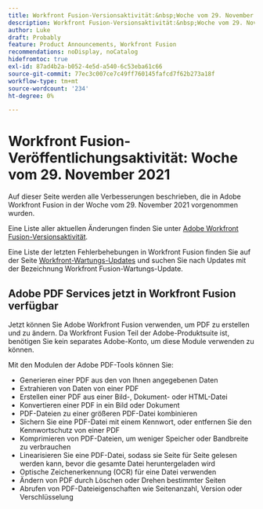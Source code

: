 ```yaml
---
title: Workfront Fusion-Versionsaktivität:&nbsp;Woche vom 29. November 2021
description: Workfront Fusion-Versionsaktivität:&nbsp;Woche vom 29. November 2021
author: Luke
draft: Probably
feature: Product Announcements, Workfront Fusion
recommendations: noDisplay, noCatalog
hidefromtoc: true
exl-id: 87ad4b2a-b052-4e5d-a540-6c53eba61c66
source-git-commit: 77ec3c007ce7c49ff760145fafcd7f62b273a18f
workflow-type: tm+mt
source-wordcount: '234'
ht-degree: 0%

---
```


# Workfront Fusion-Veröffentlichungsaktivität: Woche vom 29. November 2021

Auf dieser Seite werden alle Verbesserungen beschrieben, die in Adobe Workfront Fusion in der Woche vom 29. November 2021 vorgenommen wurden.

Eine Liste aller aktuellen Änderungen finden Sie unter [Adobe Workfront Fusion-Versionsaktivität](/help/workfront-fusion/fusion-product-releases/fusion-release-activity.md).

Eine Liste der letzten Fehlerbehebungen in Workfront Fusion finden Sie auf der Seite [Workfront-Wartungs-Updates](https://experienceleague.adobe.com/docs/workfront-known-issues/releases/current-updates.html) und suchen Sie nach Updates mit der Bezeichnung Workfront Fusion-Wartungs-Update.

## Adobe PDF Services jetzt in Workfront Fusion verfügbar

Jetzt können Sie Adobe Workfront Fusion verwenden, um PDF zu erstellen und zu ändern. Da Workfront Fusion Teil der Adobe-Produktsuite ist, benötigen Sie kein separates Adobe-Konto, um diese Module verwenden zu können.

Mit den Modulen der Adobe PDF-Tools können Sie:

* Generieren einer PDF aus den von Ihnen angegebenen Daten
* Extrahieren von Daten von einer PDF
* Erstellen einer PDF aus einer Bild-, Dokument- oder HTML-Datei
* Konvertieren einer PDF in ein Bild oder Dokument
* PDF-Dateien zu einer größeren PDF-Datei kombinieren
* Sichern Sie eine PDF-Datei mit einem Kennwort, oder entfernen Sie den Kennwortschutz von einer PDF
* Komprimieren von PDF-Dateien, um weniger Speicher oder Bandbreite zu verbrauchen
* Linearisieren Sie eine PDF-Datei, sodass sie Seite für Seite gelesen werden kann, bevor die gesamte Datei heruntergeladen wird
* Optische Zeichenerkennung (OCR) für eine Datei verwenden
* Ändern von PDF durch Löschen oder Drehen bestimmter Seiten
* Abrufen von PDF-Dateieigenschaften wie Seitenanzahl, Version oder Verschlüsselung
